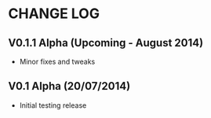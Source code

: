 CHANGE LOG
==========


## V0.1.1 Alpha (Upcoming - August 2014)

* Minor fixes and tweaks


## V0.1 Alpha (20/07/2014)

* Initial testing release
